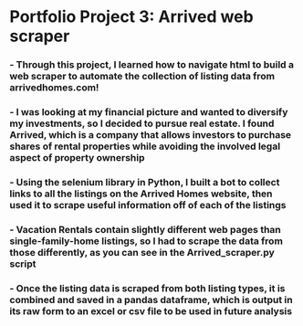 # Portfolio Project 3: Arrived web scraper

### - Through this project, I learned how to navigate html to build a web scraper to automate the collection of listing data from arrivedhomes.com!
### - I was looking at my financial picture and wanted to diversify my investments, so I decided to pursue real estate. I found Arrived, which is a company that allows investors to purchase shares of rental properties while avoiding the involved legal aspect of property ownership
### - Using the selenium library in Python, I built a bot to collect links to all the listings on the Arrived Homes website, then used it to scrape useful information off of each of the listings
### - Vacation Rentals contain slightly different web pages than single-family-home listings, so I had to scrape the data from those differently, as you can see in the Arrived_scraper.py script
### - Once the listing data is scraped from both listing types, it is combined and saved in a pandas dataframe, which is output in its raw form to an excel or csv file to be used in future analysis
